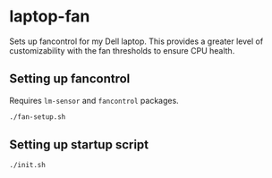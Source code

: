 # laptop-fan
Sets up fancontrol for my Dell laptop.
This provides a greater level of customizability with the fan thresholds to ensure CPU health.

## Setting up fancontrol
Requires `lm-sensor` and `fancontrol` packages.
```sh
./fan-setup.sh
```

## Setting up startup script
```sh
./init.sh
```
